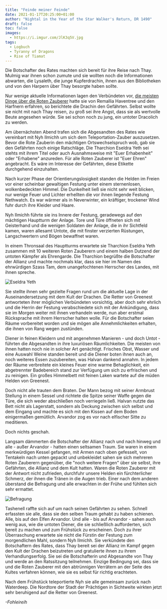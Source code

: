 ```yaml
---
title: "Feinde meiner Feinde"
date: 2021-01-17T20:25:00+01:00
author: "Nightal in the Year of the Star Walker's Return, DR 1490"
draft: false
toc: false
images:
  - https://i.imgur.com/JlK3q5V.jpg
tags: 
  - Logbuch
  - Tyranny of Dragons
  - Rise of Tiamat
---
```


Die Botschafter des Rates machten sich bereit für ihre Reise nach Thay. Mulmig war ihnen schon zumute und sie wollten noch die Informationen abwarten, die Lysaleth, die junge Kupferdrachin, ihnen aus den Bibliotheken und von den Harpern über Thay besorgte haben sollte.

Nur wenige aktuelle Informationen lagen den Verbündeten vor, [die meisten Dinge über die Roten Zauberer](/posts/rote-zauberer) hatte sie von Remallia Haventree und den Harfnern erfahren, so berichtete die Drachin den Gefährten. Selbst wollte sie nicht mit nach Thay reisen, zu groß sei ihre Angst, dass sie als wertvolle Beute angesehen würde. Sie sei schon noch zu jung, ein untoter Dracolich zu werden.

Am übernächsten Abend trafen sich die Abgesandten des Rates wie vereinbart mit Nyh Ilmichh um sich dem Teleportation-Zauber auszusetzen. Bevor die Rote Zauberin den mächtigen Ortswechselspruch wob, gab sie den Gefährten noch einige Ratschläge. Die Tharchion Eseldra Yeth sei stehts mit ihrem Titel oder auch Ausnahmsweise mit "Euer Erhabenheit" oder "Erhabene" anzureden. Für alle Roten Zauberer ist "Euer Ehren" angebracht. Es wäre im Interesse der Gefährten, diese Etikette durchgehend einzuhalten.

Nach kurzer Phase der Orientierungslosigkeit standen die Helden im Freien vor einer scheinbar gewaltigen Festung unter einem sternenlosen, wolkenbedeckten Himmel. Die Dunkelheit ließ sie nicht sehr weit blicken, nur wenige Feuer und Lichter erhellten die vor ihnen liegende Festung Nethwatch. Es war wärmer als in Neverwinter, ein kräftiger, trockener Wind fuhr durch ihre Kleider und Haare.

Nyh Ilmichh führte sie ins Innere der Festung, geradewegs auf den mächtigen Hauptturm der Anlage. Tore und Türe öffneten sich mit Geisterhand und die wenigen Soldaten der Anlage, die in ihr Sichtfeld kamen, waren allesamt Untote, die mit finster verzierten Rüstungen, Langschwertern und Bögen bewaffnet waren.

In einem Thronsaal des Hauptturms erwartete sie Tharchion Eseldra Yeth zusammen mit 10 weiteren Roten Zauberern und einem halben Dutzend der untoten Kämpfer als Ehrengarde. Die Tharchion begrüßte die Botschafter der Allianz und machte nochmals klar, dass sie hier im Namen des ehrwürdigen Szass Tam, dem unangefochtenen Herrscher des Landes, mit ihnen spreche.

![Eseldra Yeth](https://i.imgur.com/pBcOkBC.png)

Sie stellte ihnen sehr gezielte Fragen rund um die aktuelle Lage in der Auseinandersetzung mit dem Kult der Drachen. Die Retter von Greenest antworteten ihrer möglichen Verbündeten vorsichtig, aber doch sehr ehrlich und die Herrin der Festung verabschiedete sich mit der Ankündigung, dass sie im Morgen weiter mit ihnen verhandeln werde, nun aber erstmal Rücksprache mit ihrem Herrscher halten wolle. Für die Botschafter seien Räume vorbereitet worden und sie mögen alle Annehmlichkeiten erhalten, die ihnen von Rang wegen zustünden.

Diener in feinen Kleidern und mit angenehmen Manieren - und doch Untot - führten die Abgesandten in ihre luxuriösen Räumlichkeiten. Die meisten von ihnen hatten noch nie in solcher Art genächtigt. Frisches Obst, Wasser und eine Auswahl Weine standen bereit und die Diener boten ihnen auch an, noch weiteres Essen zuzubereiten, was Halvan dankend annahm. In jedem der Räume verbreitete ein kleines Feuer eine warme Behaglichkeit, ein abgetrennter Badebereich stand zur Verfügung um sich zu erfrischen und zu reinigen. Ein großes Himmelbett mit feinen Laken wartete auf die müden Helden von Greenest.

Doch nicht alle trauten dem Braten. Der Mann bezog mit seiner Armbrust Stellung in einem Sessel und richtete die Spitze seiner Waffe gegen die Türe, die sich weder abschließen noch verriegeln ließ. Halvan nutzte das Bett nicht als Lagerstatt, sondern als Deckung zwischen sich selbst und dem Eingang und machte es sich mit den Kissen auf dem Boden einigermaßen gemütlich. Arvandor zog es vor nach elfischer Sitte zu meditieren.

Doch nichts geschah.

Langsam dämmerten die Botschafter der Allianz nach und nach hinweg und alle - außer Arvandor - hatten einen seltsamen Traum. Sie waren in einem merkwürdigen Kessel gefangen, mit Armen nach oben gefesselt, von Tentakeln nach unten gepackt und unbekleidet sahen sie sich mehreren Roten Zauberern gegenüber, die "noch weitere Fragen" über sie selbst, ihre Gefährten, die Allianz und dem Kult hatten. Waren die Roten Zauberer mit der Antwort nicht zufrieden, durchfuhr unsere Helden ein fürchterlicher Schmerz, der ihnen die Tränen in die Augen trieb. Einer nach dem anderen überstand die Befragung und alle erwachten in der Frühe und fühlten sich sehr ermattet.

![Befragung](https://i.imgur.com/aFsog5V.jpg)

Tashenell raffte sich auf um nach seinen Gefährten zu sehen. Schnell erfassten sie alle, dass sie den selben Traum gehabt zu haben schienen. Alle, bis auf den Elfen Arvandor. Und alle - bis auf Arvandor - sahen auch wenig aus, wie die untoten Diener, die sie schließlich aufforderten, sich bereit zu machen und zum Frühstück zu erscheinen. Doch zu ihrer Überraschung erwartete sie nicht die Fürstin der Festung zum morgendlichen Mahl, sondern Nyh Ilmichh. Sie verkündete den Botschaftern des Rates, dass Thay bereit sei der Allianz im Kampf gegen den Kult der Drachen beizutreten und gratulierte ihnen zu ihrem Verhandlungserfolg. Sie sei die Botschafterin und Abgesandte von Thay und werde an den Ratssitzung teilnehmen. Einzige Bedingung sei, dass sie und die Roten Zauberer mit den abtrünnigen Verrätern an der Seite des Kultes verfahren können, wie sie es selbst für richtig erachteten.

Nach dem Frühstück teleportierte Nyh sie alle gemeinsam zurück nach Waterdeep. Die Nordtore der Stadt der Prächtigen in Sichtweite wirkten jetzt sehr beruhigend auf die Retter von Greenest.


_-Fohleireih_